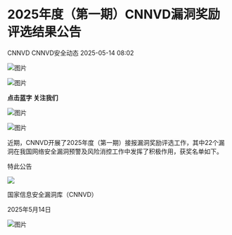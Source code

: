 #  2025年度（第一期）CNNVD漏洞奖励评选结果公告   
CNNVD  CNNVD安全动态   2025-05-14 08:02  
  
![图片](https://mmbiz.qpic.cn/mmbiz_gif/g1thw9GoocfpeKv1eicF4icEx1vUX4LQ1JjlMnGl5z2XiaAQGZdFulYs0vsE3icB8RUiawPqDSb5lvm8G0drb7iaw7sQ/640?wx_fmt=gif&from=appmsg "")  
  
![图片](https://mmbiz.qpic.cn/mmbiz_gif/g1thw9GoocfpeKv1eicF4icEx1vUX4LQ1Js3VkKswpUtkoDWibZ1YQl1lIdcctfqePCcSPEdc38SnhJGdqGJUFx9w/640?wx_fmt=gif&from=appmsg "")  
  
**点击蓝字 关注我们**  
  
![图片](https://mmbiz.qpic.cn/mmbiz_gif/g1thw9GoocfpeKv1eicF4icEx1vUX4LQ1Js3VkKswpUtkoDWibZ1YQl1lIdcctfqePCcSPEdc38SnhJGdqGJUFx9w/640?wx_fmt=gif&from=appmsg "")  
  
  
![图片](https://mmbiz.qpic.cn/mmbiz_gif/g1thw9GoocfpeKv1eicF4icEx1vUX4LQ1Jj5t4hjHUtqb0LBEhUZeX3WITusmxAmibicIfojyAplarCkiaz84PtLgog/640?wx_fmt=gif&from=appmsg&tp=webp&wxfrom=5&wx_lazy=1 "")  
  
近期，CNNVD开展了2025年度（第一期）接报漏洞奖励评选工作，其中22个漏洞在我国网络安全漏洞预警及风险消控工作中发挥了积极作用，获奖名单如下。  
  
特此公告  
  
  
![](https://mmbiz.qpic.cn/mmbiz_jpg/g1thw9GooccVbuuIjoUoXlfje5b51XQYjt5TXqObknN1xgtkb4Zo86Z15ricdypHJNTgOlOmE7NqiaL9PicibCLPrw/640?wx_fmt=jpeg&from=appmsg "")  
  
  
国家信息安全漏洞库（CNNVD）  
  
2025年5月14日  
  
  
![图片](https://mmbiz.qpic.cn/mmbiz_gif/g1thw9GoocfpeKv1eicF4icEx1vUX4LQ1JMd8aMOqNkic25xydKvYcCVEsHXvm506icfXiaFep4AfohjraUj3F2jMfg/640?wx_fmt=gif&from=appmsg "")  
  
  
